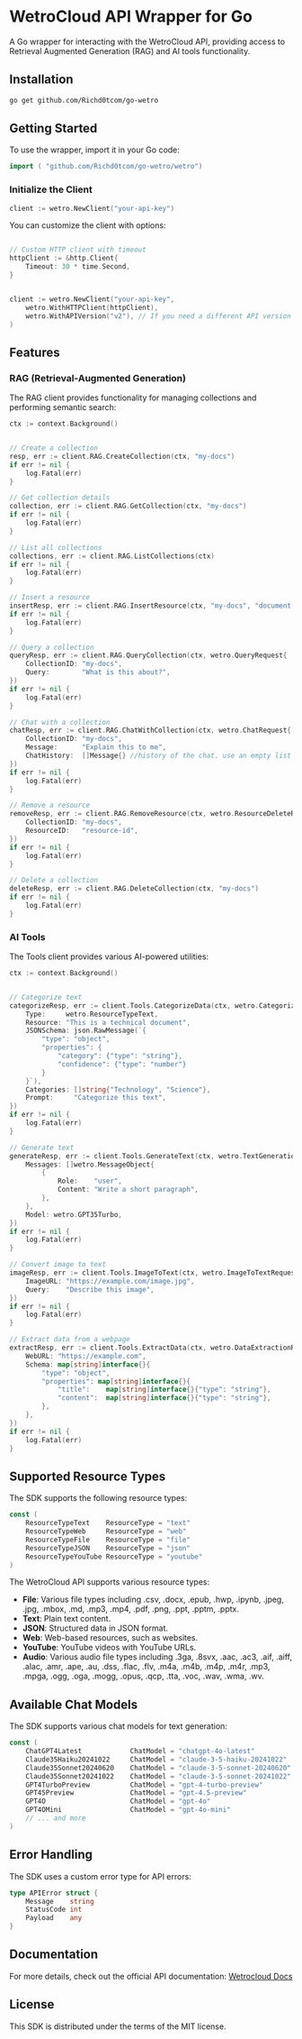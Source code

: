 # WetroCloud API Wrapper for Go

A Go wrapper for interacting with the WetroCloud API, providing access to Retrieval Augmented Generation (RAG) and AI tools functionality.

## Installation

```bash
go get github.com/Richd0tcom/go-wetro
```

## Getting Started

To use the wrapper, import it in your Go code:

```go
import ( "github.com/Richd0tcom/go-wetro/wetro")
```

### Initialize the Client

```go
client := wetro.NewClient("your-api-key")
```

You can customize the client with options:

```go

// Custom HTTP client with timeout
httpClient := &http.Client{
    Timeout: 30 * time.Second,
}


client := wetro.NewClient("your-api-key", 
    wetro.WithHTTPClient(httpClient),
    wetro.WithAPIVersion("v2"), // If you need a different API version
)
```

## Features

### RAG (Retrieval-Augmented Generation)

The RAG client provides functionality for managing collections and performing semantic search:

```go
ctx := context.Background()


// Create a collection
resp, err := client.RAG.CreateCollection(ctx, "my-docs")
if err != nil {
    log.Fatal(err)
}

// Get collection details
collection, err := client.RAG.GetCollection(ctx, "my-docs")
if err != nil {
    log.Fatal(err)
}

// List all collections
collections, err := client.RAG.ListCollections(ctx)
if err != nil {
    log.Fatal(err)
}

// Insert a resource
insertResp, err := client.RAG.InsertResource(ctx, "my-docs", "document text", wetro.ResourceTypeText)
if err != nil {
    log.Fatal(err)
}

// Query a collection
queryResp, err := client.RAG.QueryCollection(ctx, wetro.QueryRequest{
    CollectionID: "my-docs",
    Query:        "What is this about?",
})
if err != nil {
    log.Fatal(err)
}

// Chat with a collection
chatResp, err := client.RAG.ChatWithCollection(ctx, wetro.ChatRequest{
    CollectionID: "my-docs",
    Message:      "Explain this to me",
    ChatHistory:  []Message{} //history of the chat. use an empty list if this is the beginning of the chat
})
if err != nil {
    log.Fatal(err)
}

// Remove a resource
removeResp, err := client.RAG.RemoveResource(ctx, wetro.ResourceDeleteRequest{
    CollectionID: "my-docs",
    ResourceID:   "resource-id",
})
if err != nil {
    log.Fatal(err)
}

// Delete a collection
deleteResp, err := client.RAG.DeleteCollection(ctx, "my-docs")
if err != nil {
    log.Fatal(err)
}
```

### AI Tools

The Tools client provides various AI-powered utilities:

```go
ctx := context.Background()


// Categorize text
categorizeResp, err := client.Tools.CategorizeData(ctx, wetro.CategorizeRequest{
    Type:     wetro.ResourceTypeText,
    Resource: "This is a technical document",
    JSONSchema: json.RawMessage(`{
        "type": "object",
        "properties": {
            "category": {"type": "string"},
            "confidence": {"type": "number"}
        }
    }`),
    Categories: []string{"Technology", "Science"},
    Prompt:     "Categorize this text",
})
if err != nil {
    log.Fatal(err)
}

// Generate text
generateResp, err := client.Tools.GenerateText(ctx, wetro.TextGenerationRequest{
    Messages: []wetro.MessageObject{
        {
            Role:    "user",
            Content: "Write a short paragraph",
        },
    },
    Model: wetro.GPT35Turbo,
})
if err != nil {
    log.Fatal(err)
}

// Convert image to text
imageResp, err := client.Tools.ImageToText(ctx, wetro.ImageToTextRequest{
    ImageURL: "https://example.com/image.jpg",
    Query:    "Describe this image",
})
if err != nil {
    log.Fatal(err)
}

// Extract data from a webpage
extractResp, err := client.Tools.ExtractData(ctx, wetro.DataExtractionRequest{
    WebURL: "https://example.com",
    Schema: map[string]interface{}{
        "type": "object",
        "properties": map[string]interface{}{
            "title":    map[string]interface{}{"type": "string"},
            "content":  map[string]interface{}{"type": "string"},
        },
    },
})
if err != nil {
    log.Fatal(err)
}
```

## Supported Resource Types

The SDK supports the following resource types:

```go
const (
    ResourceTypeText    ResourceType = "text"
    ResourceTypeWeb     ResourceType = "web"
    ResourceTypeFile    ResourceType = "file"
    ResourceTypeJSON    ResourceType = "json"
    ResourceTypeYouTube ResourceType = "youtube"
)
```
The WetroCloud API supports various resource types:

- **File**: Various file types including .csv, .docx, .epub, .hwp, .ipynb, .jpeg, .jpg, .mbox, .md, .mp3, .mp4, .pdf, .png, .ppt, .pptm, .pptx.
- **Text**: Plain text content.
- **JSON**: Structured data in JSON format.
- **Web**: Web-based resources, such as websites.
- **YouTube**: YouTube videos with YouTube URLs.
- **Audio**: Various audio file types including .3ga, .8svx, .aac, .ac3, .aif, .aiff, .alac, .amr, .ape, .au, .dss, .flac, .flv, .m4a, .m4b, .m4p, .m4r, .mp3, .mpga, .ogg, .oga, .mogg, .opus, .qcp, .tta, .voc, .wav, .wma, .wv.

## Available Chat Models

The SDK supports various chat models for text generation:

```go
const (
    ChatGPT4Latest            ChatModel = "chatgpt-4o-latest"
    Claude35Haiku20241022     ChatModel = "claude-3-5-haiku-20241022"
    Claude35Sonnet20240620    ChatModel = "claude-3-5-sonnet-20240620"
    Claude35Sonnet20241022    ChatModel = "claude-3-5-sonnet-20241022"
    GPT4TurboPreview          ChatModel = "gpt-4-turbo-preview"
    GPT45Preview              ChatModel = "gpt-4.5-preview"
    GPT4O                     ChatModel = "gpt-4o"
    GPT4OMini                 ChatModel = "gpt-4o-mini"
    // ... and more
)
```

## Error Handling

The SDK uses a custom error type for API errors:

```go
type APIError struct {
    Message    string
    StatusCode int 
    Payload    any
}
```

## Documentation
For more details, check out the official API documentation: [Wetrocloud Docs](https://docs.wetrocloud.com/introduction)

## License

This SDK is distributed under the terms of the MIT license.